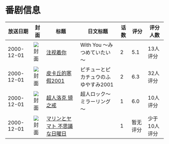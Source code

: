 # 番剧信息

|放送日期|封面|标题|日文标题|话数|评分|评分人数|
|---|---|---|---|---|---|---|
|2000-12-01|![封面](https://lain.bgm.tv/pic/cover/c/20/42/104934_4aghC.jpg)|[注视着你](https://bangumi.tv/subject/104934)|With You ～みつめていたい～|2|5.1|13人评分|
|2000-12-01|![封面](https://lain.bgm.tv/pic/cover/c/5e/e7/90015_OlL1Q.jpg)|[皮卡丘的寒假2001](https://bangumi.tv/subject/90015)|ピチューとピカチュウのふゆやすみ2001|2|6.3|32人评分|
|2000-12-01|![封面](https://lain.bgm.tv/pic/cover/c/8a/fc/106696_lkDOr.jpg)|[超人洛克 镜之戒](https://bangumi.tv/subject/106696)|超人ロック～ミラーリング～|1|6.0|10人评分|
|2000-12-01|![封面](https://lain.bgm.tv/pic/cover/c/6e/08/112542_k55i9.jpg)|[マリンとヤマト 不思議な日曜日](https://bangumi.tv/subject/112542)||1|暂无评分|少于10人评分|
